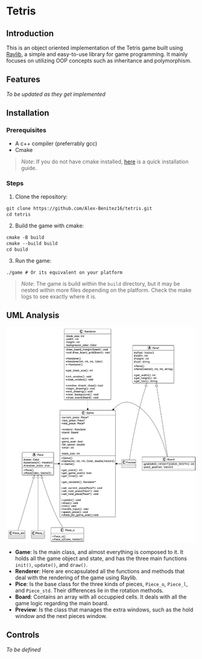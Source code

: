 # Tetris

## Introduction

This is an object oriented implementation of the Tetris game built using [Raylib](https://www.raylib.com/), a simple and easy-to-use library for game programming. It mainly focuses on utilizing OOP concepts such as inheritance and polymorphism. 

## Features

*To be updated as they get implemented*

## Installation

### Prerequisites

- A c++ compiler (preferrably gcc)
- Cmake 

> *Note*: If you do not have cmake installed, [here](./cmake_guide.md) is a quick installation guide.

### Steps

1. Clone the repository:
```{bash}
git clone https://github.com/Alex-Benitez16/tetris.git
cd tetris
```

2. Build the game with cmake:
```{bash}
cmake -B build
cmake --build build
cd build
```

3. Run the game:
```{bash}
./game # Or its equivalent on your platform
```

> *Note*: The game is build within the `build` directory, but it may be nested within more files depending on the platform. Check the make logs to see exactly where it is.

## UML Analysis

![UML](./Tetris.png)

- **Game**: Is the main class, and almost everything is composed to it. It holds all the game object and state, and has the three main functions `init()`, `update()`, and `draw()`.
- **Renderer**: Here are encapsulated all the functions and methods that deal with the rendering of the game using Raylib.
- **Pice**: Is the base class for the three kinds of pieces, `Piece_o`, `Piece_l`, and `Piece_std`. Their differences lie in the rotation methods. 
- **Board**: Contains an array with all occuppied cells. It deals with all the game logic regarding the main board.
- **Preview**: Is the class that manages the extra windows, such as the hold window and the next pieces window. 

## Controls

*To be defined*
